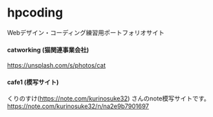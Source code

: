 # hpcoding
Webデザイン・コーディング練習用ポートフォリオサイト

#### catworking (猫関連事業会社)
https://unsplash.com/s/photos/cat

#### cafe1 (模写サイト)
くりのすけ(https://note.com/kurinosuke32) さんのnote模写サイトです。
https://note.com/kurinosuke32/n/na2e9b7901697

